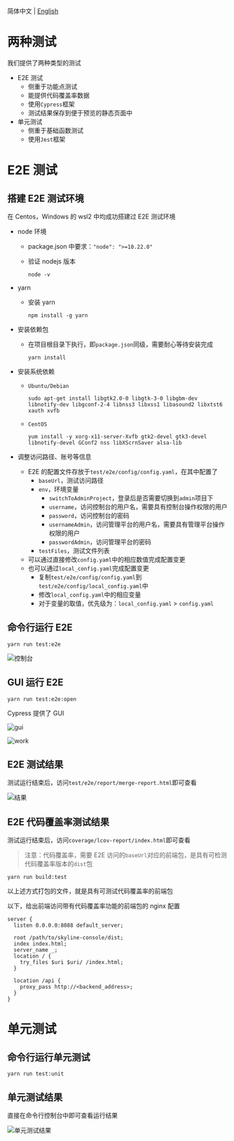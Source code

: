 简体中文 | [English](../../en/test/1-ready-to-work.md)

# 两种测试

我们提供了两种类型的测试

- E2E 测试
  - 侧重于功能点测试
  - 能提供代码覆盖率数据
  - 使用`Cypress`框架
  - 测试结果保存到便于预览的静态页面中
- 单元测试
  - 侧重于基础函数测试
  - 使用`Jest`框架

# E2E 测试

## 搭建 E2E 测试环境

在 Centos，Windows 的 wsl2 中均成功搭建过 E2E 测试环境

- node 环境
  - package.json 中要求：`"node": ">=10.22.0"`
  - 验证 nodejs 版本

    ```shell
    node -v
    ```

- yarn
  - 安装 yarn

    ```shell
    npm install -g yarn
    ```

- 安装依赖包
  - 在项目根目录下执行，即`package.json`同级，需要耐心等待安装完成

    ```shell
    yarn install
    ```

- 安装系统依赖
  - `Ubuntu/Debian`

    ```shell
    sudo apt-get install libgtk2.0-0 libgtk-3-0 libgbm-dev libnotify-dev libgconf-2-4 libnss3 libxss1 libasound2 libxtst6 xauth xvfb
    ```

  - `CentOS`

    ```shell
    yum install -y xorg-x11-server-Xvfb gtk2-devel gtk3-devel libnotify-devel GConf2 nss libXScrnSaver alsa-lib
    ```

- 调整访问路径、账号等信息
  - E2E 的配置文件存放于`test/e2e/config/config.yaml`，在其中配置了
    - `baseUrl`，测试访问路径
    - `env`，环境变量
      - `switchToAdminProject`，登录后是否需要切换到`admin`项目下
      - `username`，访问控制台的用户名，需要具有控制台操作权限的用户
      - `password`，访问控制台的密码
      - `usernameAdmin`，访问管理平台的用户名，需要具有管理平台操作权限的用户
      - `passwordAdmin`，访问管理平台的密码
    - `testFiles`，测试文件列表
  - 可以通过直接修改`config.yaml`中的相应数值完成配置变更
  - 也可以通过`local_config.yaml`完成配置变更
    - 复制`test/e2e/config/config.yaml`到`test/e2e/config/local_config.yaml`中
    - 修改`local_config.yaml`中的相应变量
    - 对于变量的取值，优先级为：`local_config.yaml` > `config.yaml`

## 命令行运行 E2E

```shell
yarn run test:e2e
```

![控制台](images/e2e/console.png)

## GUI 运行 E2E

```shell
yarn run test:e2e:open
```

Cypress 提供了 GUI

![gui](images/e2e/gui-list.png)

![work](images/e2e/gui-work.png)

## E2E 测试结果

测试运行结束后，访问`test/e2e/report/merge-report.html`即可查看

![结果](images/e2e/result.png)

## E2E 代码覆盖率测试结果

测试运行结束后，访问`coverage/lcov-report/index.html`即可查看

> 注意：代码覆盖率，需要 E2E 访问的`baseUrl`对应的前端包，是具有可检测代码覆盖率版本的`dist`包

```shell
yarn run build:test
```

以上述方式打包的文件，就是具有可测试代码覆盖率的前端包

以下，给出前端访问带有代码覆盖率功能的前端包的 nginx 配置

```nginx
server {
  listen 0.0.0.0:8088 default_server;

  root /path/to/skyline-console/dist;
  index index.html;
  server_name _;
  location / {
    try_files $uri $uri/ /index.html;
  }

  location /api {
    proxy_pass http://<backend_address>;
  }
}
```

# 单元测试

## 命令行运行单元测试

```shell
yarn run test:unit
```

## 单元测试结果

直接在命令行控制台中即可查看运行结果

![单元测试结果](images/unit/result.png)
